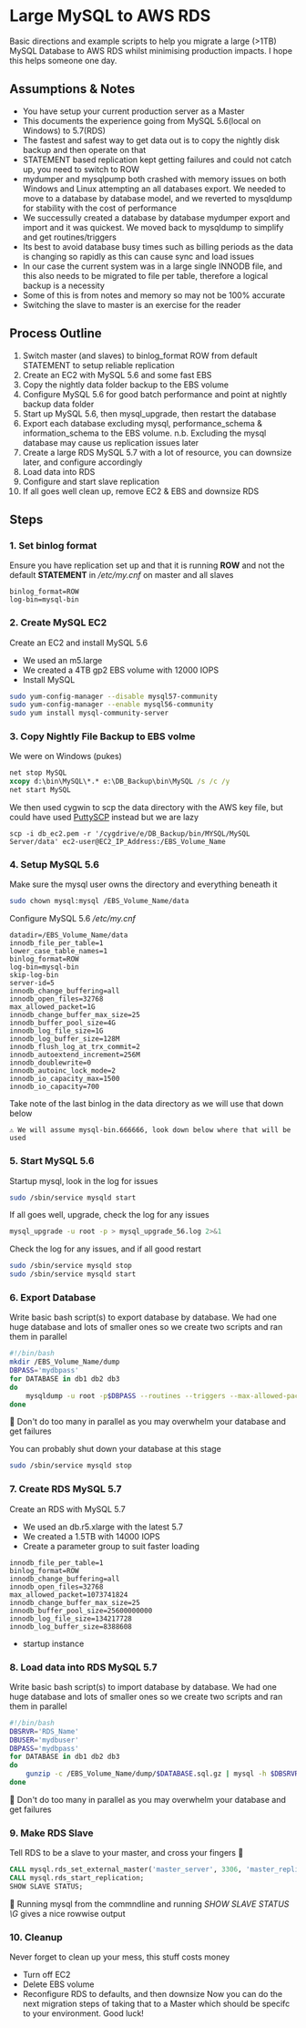 # Large MySQL to AWS RDS
Basic directions and example scripts to help you migrate a large (>1TB) MySQL Database to AWS RDS whilst minimising production impacts. I hope this helps someone one day.

## Assumptions & Notes
* You have setup your current production server as a Master
* This documents the experience going from MySQL 5.6(local on Windows) to 5.7(RDS)
* The fastest and safest way to get data out is to copy the nightly disk backup and then operate on that
* STATEMENT based replication kept getting failures and could not catch up, you need to switch to ROW
* mydumper and mysqlpump both crashed with memory issues on both Windows and Linux attempting an all databases export. We needed to move to a database by database model, and we reverted to mysqldump for stability with the cost of performance
* We successully created a database by database mydumper export and import and it was quickest. We moved back to mysqldump to simplify and get routines/triggers
* Its best to avoid database busy times such as billing periods as the data is changing so rapidly as this can cause sync and load issues
* In our case the current system was in a large single INNODB file, and this also needs to be migrated to file per table, therefore a logical backup is a necessity
* Some of this is from notes and memory so may not be 100% accurate
* Switching the slave to master is an exercise for the reader

## Process Outline
1. Switch master (and slaves) to binlog_format ROW from default STATEMENT to setup reliable replication
2. Create an EC2 with MySQL 5.6 and some fast EBS 
3. Copy the nightly data folder backup to the EBS volume
4. Configure MySQL 5.6 for good batch performance and point at nightly backup data folder
5. Start up MySQL 5.6, then mysql_upgrade, then restart the database
6. Export each database excluding mysql, performance_schema & information_schema to the EBS volume. n.b. Excluding the mysql database may cause us replication issues later
7. Create a large RDS MySQL 5.7 with a lot of resource, you can downsize later, and configure accordingly
8. Load data into RDS
9. Configure and start slave replication
10. If all goes well clean up, remove EC2 & EBS and downsize RDS

## Steps

### 1. Set binlog format
Ensure you have replication set up and that it is running **ROW** and not the default **STATEMENT** in */etc/my.cnf* on master and all slaves
```
binlog_format=ROW
log-bin=mysql-bin
```
### 2. Create MySQL EC2
Create an EC2 and install MySQL 5.6
* We used an m5.large
* We created a 4TB gp2 EBS volume with 12000 IOPS
* Install MySQL
```bash
sudo yum-config-manager --disable mysql57-community
sudo yum-config-manager --enable mysql56-community
sudo yum install mysql-community-server
```
### 3. Copy Nightly File Backup to EBS volme
We were on Windows (pukes)
```bat
net stop MySQL
xcopy d:\bin\MySQL\*.* e:\DB_Backup\bin\MySQL /s /c /y
net start MySQL
```
We then used cygwin to scp the data directory with the AWS key file, but could have used [PuttySCP](https://www.chiark.greenend.org.uk/~sgtatham/putty/) instead but we are lazy
```
scp -i db_ec2.pem -r '/cygdrive/e/DB_Backup/bin/MYSQL/MySQL Server/data' ec2-user@EC2_IP_Address:/EBS_Volume_Name
```

### 4. Setup MySQL 5.6
Make sure the mysql user owns the directory and everything beneath it
```bash
sudo chown mysql:mysql /EBS_Volume_Name/data
```
Configure MySQL 5.6 */etc/my.cnf*
```
datadir=/EBS_Volume_Name/data
innodb_file_per_table=1
lower_case_table_names=1
binlog_format=ROW
log-bin=mysql-bin
skip-log-bin
server-id=5
innodb_change_buffering=all
innodb_open_files=32768
max_allowed_packet=1G
innodb_change_buffer_max_size=25
innodb_buffer_pool_size=4G
innodb_log_file_size=1G
innodb_log_buffer_size=128M
innodb_flush_log_at_trx_commit=2
innodb_autoextend_increment=256M
innodb_doublewrite=0
innodb_autoinc_lock_mode=2
innodb_io_capacity_max=1500
innodb_io_capacity=700
```
Take note of the last binlog in the data directory as we will use that down below
```
⚠️ We will assume mysql-bin.666666, look down below where that will be used
```

### 5. Start MySQL 5.6

Startup mysql, look in the log for issues
```bash
sudo /sbin/service mysqld start
```
If all goes well, upgrade, check the log for any issues
```bash
mysql_upgrade -u root -p > mysql_upgrade_56.log 2>&1
```
Check the log for any issues, and if all good restart
```bash
sudo /sbin/service mysqld stop
sudo /sbin/service mysqld start
```

### 6. Export Database
Write basic bash script(s) to export database by database. We had one huge database and lots of smaller ones so we create two scripts and ran them in parallel
```bash
#!/bin/bash
mkdir /EBS_Volume_Name/dump
DBPASS='mydbpass'
for DATABASE in db1 db2 db3
do
	mysqldump -u root -p$DBPASS --routines --triggers --max-allowed-packet=512MB --opt $DATABASE | gzip > /EBS_Volume_Name/dump/$DATABASE.sql.gz
done
```
🛑 Don't do too many in parallel as you may overwhelm your database and get failures

You can probably shut down your database at this stage
```bash
sudo /sbin/service mysqld stop
```

### 7. Create RDS MySQL 5.7
Create an RDS with MySQL 5.7
* We used an db.r5.xlarge with the latest 5.7
* We created a 1.5TB with 14000 IOPS
* Create a parameter group to suit faster loading
```
innodb_file_per_table=1
binlog_format=ROW
innodb_change_buffering=all
innodb_open_files=32768
max_allowed_packet=1073741824
innodb_change_buffer_max_size=25
innodb_buffer_pool_size=25600000000
innodb_log_file_size=134217728
innodb_log_buffer_size=8388608
```
* startup instance

### 8. Load data into RDS MySQL 5.7
Write basic bash script(s) to import database by database. We had one huge database and lots of smaller ones so we create two scripts and ran them in parallel
```bash
#!/bin/bash
DBSRVR='RDS_Name'
DBUSER='mydbuser'
DBPASS='mydbpass'
for DATABASE in db1 db2 db3
do
	gunzip -c /EBS_Volume_Name/dump/$DATABASE.sql.gz | mysql -h $DBSRVR -u $DBUSER -p$DBPASS $DATABASE
done
```
🛑 Don't do too many in parallel as you may overwhelm your database and get failures

### 9. Make RDS Slave
Tell RDS to be a slave to your master, and cross your fingers 🤞
```SQL
CALL mysql.rds_set_external_master('master_server', 3306, 'master_replication_user', 'master_replication_pass', 'mysql-bin.666666', 0, 0);
CALL mysql.rds_start_replication;
SHOW SLAVE STATUS;
```
📒 Running mysql from the commndline and running *SHOW SLAVE STATUS \G* gives a nice rowwise output

### 10. Cleanup
Never forget to clean up your mess, this stuff costs money
* Turn off EC2
* Delete EBS volume
* Reconfigure RDS to defaults, and then downsize
Now you can do the next migration steps of taking that to a Master which should be specifc to your environment. Good luck!